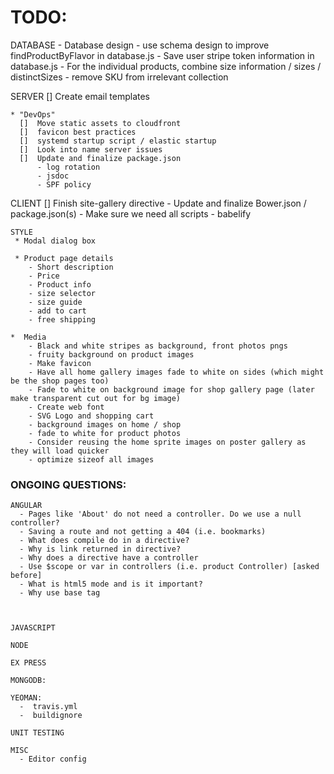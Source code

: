 # TODO:
  DATABASE
       - Database design
       - use schema design to improve findProductByFlavor in database.js
       - Save user stripe token information in database.js
       - For the individual products, combine size information / sizes / distinctSizes
       - remove SKU from irrelevant collection
      
  SERVER
    [] Create email templates
   
    * "DevOps"
      []  Move static assets to cloudfront
      []  favicon best practices
      []  systemd startup script / elastic startup
      []  Look into name server issues
      []  Update and finalize package.json
          - log rotation
          - jsdoc
          - SPF policy
    
  CLIENT
    []  Finish site-gallery directive
        - Update and finalize Bower.json / package.json(s)
        - Make sure we need all scripts
        - babelify
    
    STYLE
     * Modal dialog box
 
     * Product page details
	    - Short description
        - Price
	    - Product info
	    - size selector
	    - size guide
	    - add to cart
        - free shipping

    *  Media
        - Black and white stripes as background, front photos pngs
        - fruity background on product images
        - Make favicon
        - Have all home gallery images fade to white on sides (which might be the shop pages too)
        - Fade to white on background image for shop gallery page (later make transparent cut out for bg image)
        - Create web font
        - SVG Logo and shopping cart
        - background images on home / shop
        - fade to white for product photos
        - Consider reusing the home sprite images on poster gallery as they will load quicker
        - optimize sizeof all images
      
### ONGOING QUESTIONS:
    ANGULAR
      - Pages like 'About' do not need a controller. Do we use a null controller?
      - Saving a route and not getting a 404 (i.e. bookmarks)
      - What does compile do in a directive?
      - Why is link returned in directive?
      - Why does a directive have a controller
      - Use $scope or var in controllers (i.e. product Controller) [asked before]
      - What is html5 mode and is it important?
      - Why use base tag



    JAVASCRIPT

    NODE

    EX PRESS
    
    MONGODB:

    YEOMAN:
      -  travis.yml
      -  buildignore
      
    UNIT TESTING
    
    MISC
      - Editor config

